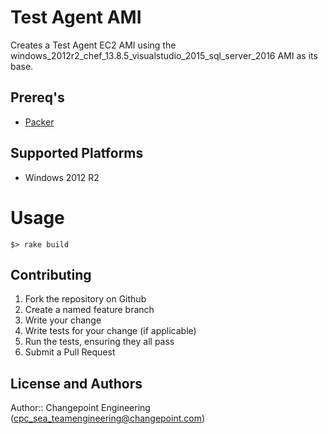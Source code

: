 # Test Agent AMI

Creates a Test Agent EC2 AMI using the
windows_2012r2_chef_13.8.5_visualstudio_2015_sql_server_2016 AMI as its base.

## Prereq's

* [Packer](https://www.packer.io/intro/)

## Supported Platforms

* Windows 2012 R2

Usage
=====

```
$> rake build
```

## Contributing

1. Fork the repository on Github
2. Create a named feature branch
3. Write your change
4. Write tests for your change (if applicable)
5. Run the tests, ensuring they all pass
6. Submit a Pull Request

## License and Authors

Author:: Changepoint Engineering (cpc_sea_teamengineering@changepoint.com)
